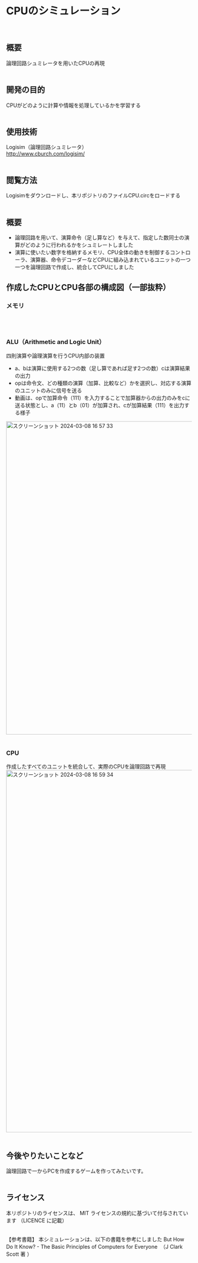 # CPUのシミュレーション
<br>

## 概要
論理回路シュミレータを用いたCPUの再現
<br><br>

## 開発の目的
CPUがどのように計算や情報を処理しているかを学習する
<br><br>

## 使用技術
Logisim（論理回路シュミレータ）<br> http://www.cburch.com/logisim/
<br><br>

## 閲覧方法
Logisimをダウンロードし、本リポジトリのファイルCPU.circをロードする
<br><br>

## 概要
- 論理回路を用いて、演算命令（足し算など）を与えて、指定した数同士の演算がどのように行われるかをシュミレートしました
- 演算に使いたい数字を格納するメモリ、CPU全体の動きを制御するコントローラ、演算器、命令デコーダーなどCPUに組み込まれているユニットの一つ一つを論理回路で作成し、統合してCPUにしました

## 作成したCPUとCPU各部の構成図（一部抜粋）
### メモリ

<br><br>

### ALU（Arithmetic and Logic Unit）
四則演算や論理演算を行うCPU内部の装置
- a、bは演算に使用する2つの数（足し算であれば足す2つの数）cは演算結果の出力
- opは命令文、どの種類の演算（加算、比較など）かを選択し、対応する演算のユニットのみに信号を送る
- 動画は、opで加算命令（111）を入力することで加算器からの出力のみをcに送る状態とし、a（11）とb（01）が加算され、cが加算結果（111）を出力する様子
<img width="848" alt="スクリーンショット 2024-03-08 16 57 33" src="https://github.com/null64-null/CPU-simulation/assets/127968084/836e7381-7268-4e6a-8057-108a24f36731">
<br><br>

### CPU
作成したすべてのユニットを統合して、実際のCPUを論理回路で再現
<img width="981" alt="スクリーンショット 2024-03-08 16 59 34" src="https://github.com/null64-null/CPU-simulation/assets/127968084/034c806e-4824-49b9-a3b6-4ed5a9377743">
<br><br>

## 今後やりたいことなど
論理回路で一からPCを作成するゲームを作ってみたいです。
<br><br>

## ライセンス
本リポジトリのライセンスは、 MIT ライセンスの規約に基づいて付与されています
（LICENCE に記載）
<br><br>

【参考書籍】
本シミュレーションは、以下の書籍を参考にしました
But How Do It Know? - The Basic Principles of Computers for Everyone  （J Clark Scott 著 ）
